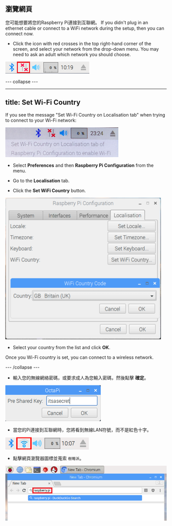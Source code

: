 ## 瀏覽網頁

您可能想要將您的Raspberry Pi連接到互聯網。 If you didn't plug in an ethernet cable or connect to a WiFi network during the setup, then you can connect now.

+ Click the icon with red crosses in the top right-hand corner of the screen, and select your network from the drop-down menu. You may need to ask an adult which network you should choose.

![No wifi](images/no-wifi.png)

\--- collapse \---

* * *

## title: Set Wi-Fi Country

If you see the message "Set Wi-Fi Country on Localisation tab" when trying to connect to your Wi-Fi network:

![set wifi country](images/pi-set-wifi-country.png)

+ Select **Preferences** and then **Raspberry Pi Configuration** from the menu.

+ Go to the **Localisation** tab.

+ Click the **Set WiFi Country** button.

![select wifi country](images/pi-select-wifi-country.png)

+ Select your country from the list and click **OK**.

Once you Wi-Fi country is set, you can connect to a wireless network.

\--- /collapse \---

+ 輸入您的無線網絡密碼，或要求成人為您輸入密碼，然後點擊 **確定**。

![Type in password](images/type-password.png)

+ 當您的Pi連接到互聯網時，您將看到無線LAN符號，而不是紅色十字。

![screenshot](images/pi-wifi.png)

+ 點擊網頁瀏覽器圖標並蒐索 `樹莓派`。

![screenshot](images/pi-browser.png)